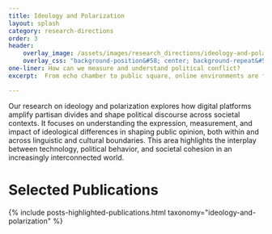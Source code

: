 ```yaml
---
title: Ideology and Polarization
layout: splash
category: research-directions
order: 3
header:
    overlay_image: /assets/images/research_directions/ideology-and-polarization.png
    overlay_css: "background-position&#58; center; background-repeat&#58; no-repeat; background-size&#58; contain"
one-liner: How can we measure and understand political conflict?
excerpt:  From echo chamber to public square, online environments are full of political discussion and conflict. We aim to measure and understand the evolving discourse, and ultimately, how it shapes our beliefs.

---
```


Our research on ideology and polarization explores how digital platforms amplify partisan divides and shape political discourse across societal contexts. It focuses on understanding the expression, measurement, and impact of ideological differences in shaping public opinion, both within and across linguistic and cultural boundaries. This area highlights the interplay between technology, political behavior, and societal cohesion in an increasingly interconnected world.

# Selected Publications

{% include posts-highlighted-publications.html taxonomy="ideology-and-polarization" %}
